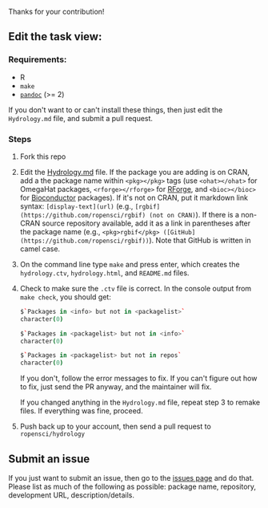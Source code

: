 Thanks for your contribution!

## Edit the task view:

### Requirements:

* R
* `make`
* [`pandoc`](http://johnmacfarlane.net/pandoc/installing.html) (>= 2)

If you don't want to or can't install these things, then just edit the `Hydrology.md` file, and submit a pull request.

### Steps

1. Fork this repo
2. Edit the [Hydrology.md](https://github.com/ropensci/hydrology/blob/master/Hydrology.md) file. If the package you are adding is on CRAN, add a the package name within `<pkg></pkg>` tags (use `<ohat></ohat>` for OmegaHat packages, `<rforge></rforge>` for [RForge](https://r-forge.r-project.org/), and `<bioc></bioc>` for [Bioconductor](http://www.bioconductor.org/) packages). If it's not on CRAN, put it markdown link syntax: `[display-text](url)` (e.g., `[rgbif](https://github.com/ropensci/rgbif) (not on CRAN)`). If there is a non-CRAN source repository available, add it as a link in parentheses after the package name (e.g., `<pkg>rgbif</pkg> ([GitHub](https://github.com/ropensci/rgbif))`). Note that GitHub is written in camel case.
3. On the command line type `make` and press enter, which creates the `hydrology.ctv`, `hydrology.html`, and `README.md` files.
4. Check to make sure the `.ctv` file is correct. In the console output from `make check`, you should get:

    ```coffee
    $`Packages in <info> but not in <packagelist>`
    character(0)

    $`Packages in <packagelist> but not in <info>`
    character(0)

    $`Packages in <packagelist> but not in repos`
    character(0)
    ```

    If you don't, follow the error messages to fix. If you can't figure out how to fix, just send the PR anyway, and the maintainer will fix.

    If you changed anything in the `Hydrology.md` file, repeat step 3 to remake files. If everything was fine, proceed.
5. Push back up to your account, then send a pull request to `ropensci/hydrology`

## Submit an issue

If you just want to submit an issue, then go to the [issues page](https://github.com/ropensci/hydrology/issues?state=open) and do that. Please list as much of the following as possible: package name, repository, development URL, description/details.
